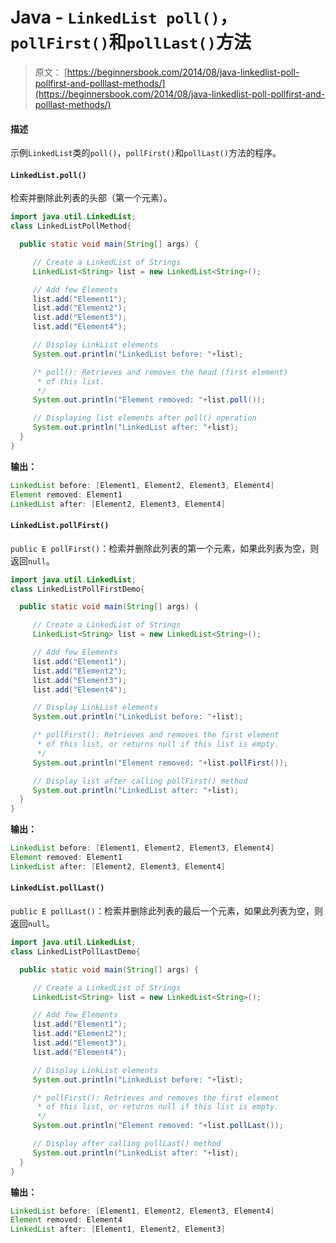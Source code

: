 # Java - `LinkedList poll()`，`pollFirst()`和`pollLast()`方法

> 原文： [https://beginnersbook.com/2014/08/java-linkedlist-poll-pollfirst-and-polllast-methods/](https://beginnersbook.com/2014/08/java-linkedlist-poll-pollfirst-and-polllast-methods/)

#### 描述

示例`LinkedList`类的`poll()`，`pollFirst()`和`pollLast()`方法的程序。

#### `LinkedList.poll()`

检索并删除此列表的头部（第一个元素）。

```java
import java.util.LinkedList;
class LinkedListPollMethod{

  public static void main(String[] args) {

     // Create a LinkedList of Strings
     LinkedList<String> list = new LinkedList<String>();

     // Add few Elements
     list.add("Element1");
     list.add("Element2");
     list.add("Element3");
     list.add("Element4");

     // Display LinkList elements
     System.out.println("LinkedList before: "+list);

     /* poll(): Retrieves and removes the head (first element)
      * of this list.
      */
     System.out.println("Element removed: "+list.poll());

     // Displaying list elements after poll() operation
     System.out.println("LinkedList after: "+list);
  }
}
```

**输出：**

```java
LinkedList before: [Element1, Element2, Element3, Element4]
Element removed: Element1
LinkedList after: [Element2, Element3, Element4]

```

#### `LinkedList.pollFirst()`

`public E pollFirst()`：检索并删除此列表的第一个元素，如果此列表为空，则返回`null`。

```java
import java.util.LinkedList;
class LinkedListPollFirstDemo{

  public static void main(String[] args) {

     // Create a LinkedList of Strings
     LinkedList<String> list = new LinkedList<String>();

     // Add few Elements
     list.add("Element1");
     list.add("Element2");
     list.add("Element3");
     list.add("Element4");

     // Display LinkList elements
     System.out.println("LinkedList before: "+list);

     /* pollFirst(): Retrieves and removes the first element 
      * of this list, or returns null if this list is empty.
      */
     System.out.println("Element removed: "+list.pollFirst());

     // Display list after calling pollFirst() method
     System.out.println("LinkedList after: "+list);
  }
}
```

**输出：**

```java
LinkedList before: [Element1, Element2, Element3, Element4]
Element removed: Element1
LinkedList after: [Element2, Element3, Element4]

```

#### `LinkedList.pollLast()`

`public E pollLast()`：检索并删除此列表的最后一个元素，如果此列表为空，则返回`null`。

```java
import java.util.LinkedList;
class LinkedListPollLastDemo{

  public static void main(String[] args) {

     // Create a LinkedList of Strings
     LinkedList<String> list = new LinkedList<String>();

     // Add few Elements
     list.add("Element1");
     list.add("Element2");
     list.add("Element3");
     list.add("Element4");

     // Display LinkList elements
     System.out.println("LinkedList before: "+list);

     /* pollFirst(): Retrieves and removes the first element 
      * of this list, or returns null if this list is empty.
      */
     System.out.println("Element removed: "+list.pollLast());

     // Display after calling pollLast() method
     System.out.println("LinkedList after: "+list);
  }
}
```

**输出：**

```java
LinkedList before: [Element1, Element2, Element3, Element4]
Element removed: Element4
LinkedList after: [Element1, Element2, Element3]

```